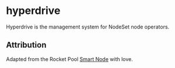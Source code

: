 # hyperdrive

Hyperdrive is the management system for NodeSet node operators.


## Attribution

Adapted from the Rocket Pool [Smart Node](https://github.com/rocketpool/smartnode) with love.